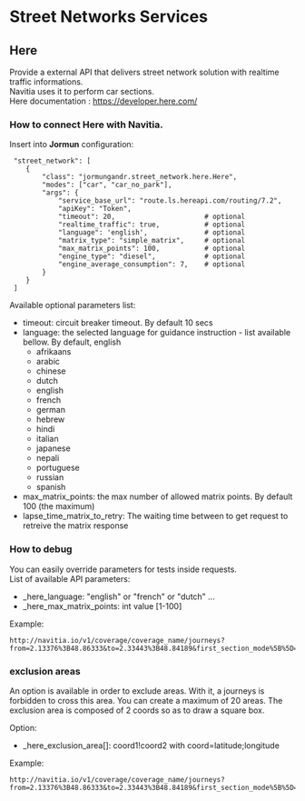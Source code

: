 # Street Networks Services

## Here

Provide a external API that delivers street network solution with realtime traffic informations.<br>
Navitia uses it to perform car sections.<br>
Here documentation : https://developer.here.com/

### How to connect Here with Navitia.

Insert into **Jormun** configuration:

```
 "street_network": [
    {
        "class": "jormungandr.street_network.here.Here",
        "modes": ["car", "car_no_park"],
        "args": {
            "service_base_url": "route.ls.hereapi.com/routing/7.2",
            "apiKey": "Token",
            "timeout": 20,                      # optional
            "realtime_traffic": true,           # optional
            "language": 'english',              # optional
            "matrix_type": "simple_matrix",     # optional
            "max_matrix_points": 100,           # optional
            "engine_type": "diesel",            # optional
            "engine_average_consumption": 7,    # optional
        }
    }
 ]
```

Available optional parameters list:
* timeout: circuit breaker timeout. By default 10 secs
* language: the selected language for guidance instruction - list available bellow. By default, english
    * afrikaans
    * arabic
    * chinese
    * dutch
    * english
    * french
    * german
    * hebrew
    * hindi
    * italian
    * japanese
    * nepali
    * portuguese
    * russian
    * spanish
* max_matrix_points: the max number of allowed matrix points. By default 100 (the maximum)
* lapse_time_matrix_to_retry: The waiting time between to get request to retreive the matrix response

### How to debug

You can easily override parameters for tests inside requests.<br>
List of available API parameters:
* _here_language: "english" or "french" or "dutch" ...
* _here_max_matrix_points: int value [1-100]

Example:

```
http://navitia.io/v1/coverage/coverage_name/journeys?from=2.13376%3B48.86333&to=2.33443%3B48.84189&first_section_mode%5B%5D=car&_here_realtime_traffic=true&_here_max_matrix_points=50&_here_language=french
```

### exclusion areas

An option is available in order to exclude areas. With it, a journeys is forbidden to cross this area. You can create a maximum of 20 areas. The exclusion area is composed of 2 coords so as to draw a square box.

Option:

* _here_exclusion_area[]: coord1!coord2 with coord=latitude;longitude

Example:

```
http://navitia.io/v1/coverage/coverage_name/journeys?from=2.13376%3B48.86333&to=2.33443%3B48.84189&first_section_mode%5B%5D=car&_here_exclusion_area[]=2.36753;48.89632!2.32119;48.90422&_here_exclusion_area[]=2.35563;48.99777!2.40112;48.10666
```




